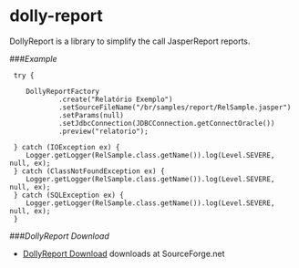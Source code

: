 # dolly-report

DollyReport is a library to simplify the call JasperReport reports. 

###*Example*

```
 try {
    
    DollyReportFactory
            .create("Relatório Exemplo")
            .setSourceFileName("/br/samples/report/RelSample.jasper")
            .setParams(null)
            .setJdbcConnection(JDBCConnection.getConnectOracle())
            .preview("relatorio");
    
 } catch (IOException ex) {
    Logger.getLogger(RelSample.class.getName()).log(Level.SEVERE, null, ex);
 } catch (ClassNotFoundException ex) {
    Logger.getLogger(RelSample.class.getName()).log(Level.SEVERE, null, ex);
 } catch (SQLException ex) {
    Logger.getLogger(RelSample.class.getName()).log(Level.SEVERE, null, ex);
 }
```

###*DollyReport Download*
  * [DollyReport Download]() downloads at SourceForge.net
  
